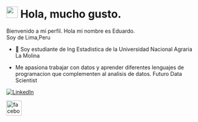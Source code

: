 <h1><img src="https://emojis.slackmojis.com/emojis/images/1536350972/4592/blob-wink.gif" width="30"/> Hola, mucho gusto.</h1>


<p>Bienvenido a mi perfil.</b> Hola mi nombre es Eduardo. </br>
Soy de Lima,Peru <img src="https://image.flaticon.com/icons/svg/323/323273.svg" width="13"/> </p>

- 🌱 Soy estudiante de Ing Estadistica de la Universidad Nacional Agraria La Molina

-  Me apasiona trabajar con datos y aprender diferentes lenguajes de programacion que complementen al analisis de datos.
Futuro Data Scientist 


<p><a href="https://twitter.com/CasalloF" target="_blank"><a href="https://www.linkedin.com/in/eduardo-corrales-huaman-a5baa91a0/" target="_blank"><img alt="LinkedIn" src="https://img.shields.io/badge/linkedin-%230077B5.svg?&style=for-the-badge&logo=linkedin&logoColor=white"/></a> 
</p>

[<img src='https://cdn.jsdelivr.net/npm/simple-icons@3.0.1/icons/facebook.svg' alt='facebook' height='40'>](https://www.facebook.com/eduardoj.crraleshuaman/)



 

